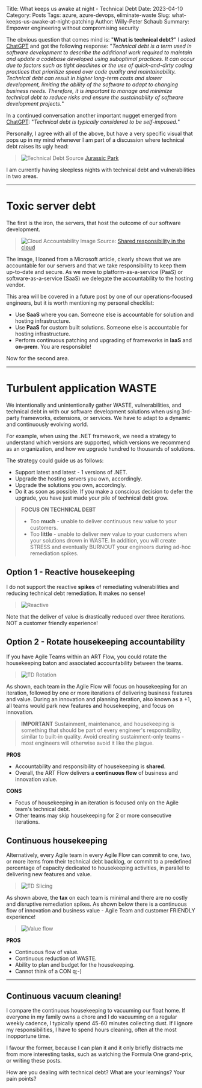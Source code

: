 Title: What keeps us awake at night - Technical Debt
Date: 2023-04-10
Category: Posts 
Tags: azure, azure-devops, eliminate-waste
Slug: what-keeps-us-awake-at-night-patching
Author: Willy-Peter Schaub
Summary: Empower engineering without compromising security

The obvious question that comes mind is: "**What is technical debt?**" I asked [ChatGPT](https://chat.openai.com/chat) and got the following response: "_Technical debt is a term used in software development to describe the additional work required to maintain and update a codebase developed using suboptimal practices. It can occur due to factors such as tight deadlines or the use of quick-and-dirty coding practices that prioritize speed over code quality and maintainability. Technical debt can result in higher long-term costs and slower development, limiting the ability of the software to adapt to changing business needs. Therefore, it is important to manage and minimize technical debt to reduce risks and ensure the sustainability of software development projects._"

In a continued conversation another important nugget emerged from [ChatGPT](https://chat.openai.com/chat): "_Technical debt is typically considered to be self-imposed._"

Personally, I agree with all of the above, but have a very specific visual that pops up in my mind whenever I am part of a discussion where technical debt raises its ugly head:

> ![Technical Debt](../images/what-keeps-us-awake-at-night-patching-0.png)
> Source [Jurassic Park](https://www.pastemagazine.com/movies/jurassic-park/the-12-best-quotes-from-jurassic-park)

I am currently having sleepless nights with technical debt and vulnerabilities in two areas.

---

# Toxic server debt

The first is the iron, the servers, that host the outcome of our software development. 

> ![Cloud Accountability](../images/what-keeps-us-awake-at-night-patching-1.png)
> Image Source: [Shared responsibility in the cloud](https://learn.microsoft.com/en-us/azure/security/fundamentals/shared-responsibility) 

The image, I loaned from a Microsoft article, clearly shows that we are accountable for our servers and that we take responsibility to keep them up-to-date and secure. As we move to platform-as-a-service (PaaS) or software-as-a-service (SaaS) we delegate the accountability to the hosting vendor.

This area will be covered in a future post by one of our operations-focused engineers, but it is worth mentioning my personal checklist:

- Use **SaaS** where you can. Someone else is accountable for solution and hosting infrastructure.
- Use **PaaS** for custom built solutions. Someone else is accountable for hosting infrastructure.
- Perform continuous patching and upgrading of frameworks in **IaaS** and **on-prem**. You are responsible!

Now for the second area.

---

# Turbulent application WASTE

We intentionally and unintentionally gather WASTE, vulnerabilities, and technical debt in with our software development solutions when using 3rd-party frameworks, extensions, or services. We have to adapt to a dynamic and continuously evolving world. 

For example, when using the .NET framework, we need a strategy to understand which versions are supported, which versions we recommend as an organization, and how we upgrade hundred to thousands of solutions.

The strategy could guide us as follows:

- Support latest and latest - 1 versions of .NET.
- Upgrade the hosting servers you own, accordingly.
- Upgrade the solutions you own, accordingly.
- Do it as soon as possible. If you make a conscious decision to defer the upgrade, you have just made your pile of technical debt grow.

> **FOCUS ON TECHNICAL DEBT**
>
> - Too **much** - unable to deliver continuous new value to your customers.
> - Too **little** - unable to deliver new value to your customers when your solutions drown in WASTE. In addition, you will create STRESS and eventually BURNOUT your engineers during ad-hoc remediation spikes.

## Option 1 - Reactive housekeeping

I do not support the reactive **spikes** of remediating vulnerabilities and reducing technical debt remediation. It makes no sense!

> ![Reactive](../images/what-keeps-us-awake-at-night-patching-4.png)

Note that the deliver of value is drastically reduced over three iterations. NOT a customer friendly experience!

## Option 2 - Rotate housekeeping accountability

If you have Agile Teams within an ART Flow, you could rotate the housekeeping baton and associated accountability between the teams. 

> ![TD Rotation](../images/what-keeps-us-awake-at-night-patching-2.png)

As shown, each team in the Agile Flow will focus on housekeeping for an iteration, followed by one or more iterations of delivering business features and value. During an innovation and planning iteration, also known as a +1, all teams would park new features and housekeeping, and focus on innovation.

> **IMPORTANT**
> Sustainment, maintenance, and housekeeping is something that should be part of every engineer's responsibility, similar to built-in quality. Avoid creating sustainment-only teams - most engineers will otherwise avoid it like the plague.
>  

**PROS**

- Accountability and responsibility of housekeeping is **shared**.
- Overall, the ART Flow delivers a **continuous flow** of business and innovation value.

**CONS**

- Focus of housekeeping in an iteration is focused only on the Agile team's technical debt.
- Other teams may skip housekeeping for 2 or more consecutive iterations.

## Continuous housekeeping

Alternatively, every Agile team in every Agile Flow can commit to one, two, or more items from their technical debt backlog, or commit to a predefined percentage of capacity dedicated to housekeeping activities, in parallel to delivering new features and value.

> ![TD Slicing](../images/what-keeps-us-awake-at-night-patching-3.png)

As shown above, the **tax** on each team is minimal and there are no costly and disruptive remediation spikes. As shown below there is a continuous flow of innovation and business value - Agile Team and customer FRIENDLY experience!

> ![Value flow](../images/what-keeps-us-awake-at-night-patching-5.png)

**PROS**

- Continuous flow of value.
- Continuous reduction of WASTE.
- Ability to plan and budget for the housekeeping.
- Cannot think of a CON q;-)

---

## Continuous vacuum cleaning!

I compare the continuous housekeeping to vacuuming our float home. If everyone in my family owns a chore and I do vacuuming on a regular weekly cadence, I typically spend 45-60 minutes collecting dust. If I ignore my responsibilities, I have to spend hours cleaning, often at the most inopportune time.

I favour the former, because I can plan it and it only briefly distracts me from more interesting tasks, such as watching the Formula One grand-prix, or writing these posts.

How are you dealing with technical debt? What are your learnings? Your pain points?

